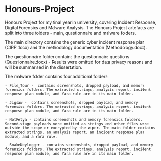 # Honours-Project
Honours Project for my final year in university, covering Incident Response, Digital Forensics and Malware Analysis.
The Honours Project artefacts are split into three folders - main, questionnaire and malware folders.

The main directory contains the generic cyber incident response plan (CIRP.docx) and the methodology documentation (Methodology.docx). 

The questionnaire folder contains the questionnaire questions (Questionnaire.docx) - Results were omitted for data privacy reasons and will be summarised in the dissertation.

The malware folder contains four additional folders:

	- File_Tour -  contains screenshots, dropped payload, and memory forensics folders. The extracted strings, analysis report, incident response plan module, and Yara rule are in its main folder.

	- Jigsaw -  contains screenshots, dropped payload, and memory forensics folders. The extracted strings, analysis report, incident response plan module, and Yara rule are in its main folder.

	- NotPetya - contains screenshots and memory forensics folders. Second-stage payloads were omitted as strings and other files were outside the scope or encrypted by the wiper. The main folder contains extracted strings, an analysis report, an incident response plan module, and a Yara rule.

	- SnakeKeylogger - contains screenshots, dropped payload, and memory forensics folders. The extracted strings, analysis report, incident response plan module, and Yara rule are in its main folder.
